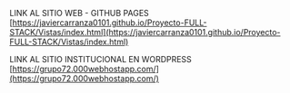 LINK AL SITIO WEB - GITHUB PAGES 
[https://javiercarranza0101.github.io/Proyecto-FULL-STACK/Vistas/index.html](https://javiercarranza0101.github.io/Proyecto-FULL-STACK/Vistas/index.html)


LINK AL SITIO INSTITUCIONAL EN WORDPRESS
[https://grupo72.000webhostapp.com/](https://grupo72.000webhostapp.com/)
